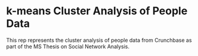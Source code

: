 # k-means Cluster Analysis of People Data

This rep represents the cluster analysis of people data from Crunchbase as part of the MS Thesis on Social Network Analysis.
